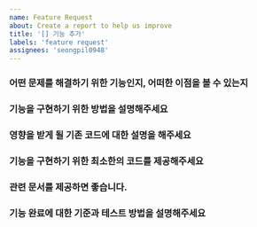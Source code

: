 ```yaml
---
name: Feature Request
about: Create a report to help us improve
title: '[] 기능 추가'
labels: 'feature request'
assignees: 'seongpil0948'
---
```


### 어떤 문제를 해결하기 위한 기능인지, 어떠한 이점을 볼 수 있는지


### 기능을 구현하기 위한 방법을 설명해주세요


### 영향을 받게 될 기존 코드에 대한 설명을 해주세요


### 기능을 구현하기 위한 최소한의 코드를 제공해주세요

### 관련 문서를 제공하면 좋습니다.

### 기능 완료에 대한 기준과 테스트 방법을 설명해주세요
